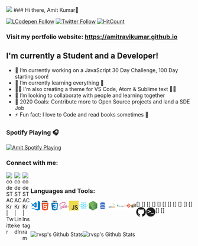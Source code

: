 <img src="https://raw.githubusercontent.com/amitravikumar/amitravikumar/master/software developer.png"/>
### Hi there, Amit Kumar👋

[![LCodepen Follow](https://img.shields.io/badge/CODEPEN-Follow-black)](https://codepen.io/amitravikumar)
[![Twitter Follow](https://img.shields.io/twitter/follow/iamitravikumar?color=1DA1F2&logo=twitter&style=for-the-badge)](https://twitter.com/)
[![HitCount](http://hits.dwyl.com/amitravikumar/amitravikumar/READMEmd.svg)](http://hits.dwyl.com/amitravikumar/amitravikumar/READMEmd)

### Visit my portfolio website: https://amitravikumar.github.io

## I'm currently a Student and a Developer!

- 🔭 I’m currently working on a JavaScript 30 Day Challenge, 100 Day starting soon!
- 🌱 I’m currently learning everything 🤣
- 👩‍💻 I'm also creating a theme for VS Code, Atom & Sublime text 👩‍💻
- 👯 I’m looking to collaborate with people and learning together 
- 🥅 2020 Goals: Contribute more to Open Source projects and land a SDE Job
- ⚡ Fun fact: I love to Code and read books sometimes 😬

### Spotify Playing 🎧
[<img src="https://now-playing-codestackr.vercel.app/api/spotify-playing" alt="Amit Spotify Playing" width="350" />](https://open.spotify.com/user/swyqyimdc12jajde4vpwd2x1b)

### Connect with me:
[<img align="left" alt="codeSTACKr | Twitter" width="22px" src="https://cdn.jsdelivr.net/npm/simple-icons@v3/icons/twitter.svg" />][twitter]
[<img align="left" alt="codeSTACKr | LinkedIn" width="22px" src="https://cdn.jsdelivr.net/npm/simple-icons@v3/icons/linkedin.svg" />][linkedin]
[<img align="left" alt="codeSTACKr | Instagram" width="22px" src="https://cdn.jsdelivr.net/npm/simple-icons@v3/icons/instagram.svg" />][instagram]

<br />

### Languages and Tools:

[<img align="left" alt="Visual Studio Code" width="26px" src="https://raw.githubusercontent.com/github/explore/80688e429a7d4ef2fca1e82350fe8e3517d3494d/topics/visual-studio-code/visual-studio-code.png" />]
[<img align="left" alt="HTML5" width="26px" src="https://raw.githubusercontent.com/github/explore/80688e429a7d4ef2fca1e82350fe8e3517d3494d/topics/html/html.png" />]
[<img align="left" alt="CSS3" width="26px" src="https://raw.githubusercontent.com/github/explore/80688e429a7d4ef2fca1e82350fe8e3517d3494d/topics/css/css.png" />]
[<img align="left" alt="Sass" width="26px" src="https://raw.githubusercontent.com/github/explore/80688e429a7d4ef2fca1e82350fe8e3517d3494d/topics/sass/sass.png" />]
[<img align="left" alt="JavaScript" width="26px" src="https://raw.githubusercontent.com/github/explore/80688e429a7d4ef2fca1e82350fe8e3517d3494d/topics/javascript/javascript.png" />]
[<img align="left" alt="React" width="26px" src="https://raw.githubusercontent.com/github/explore/80688e429a7d4ef2fca1e82350fe8e3517d3494d/topics/react/react.png" />]
[<img align="left" alt="Node.js" width="26px" src="https://raw.githubusercontent.com/github/explore/80688e429a7d4ef2fca1e82350fe8e3517d3494d/topics/nodejs/nodejs.png" />]
[<img align="left" alt="SQL" width="26px" src="https://raw.githubusercontent.com/github/explore/80688e429a7d4ef2fca1e82350fe8e3517d3494d/topics/sql/sql.png" />]
[<img align="left" alt="MySQL" width="26px" src="https://raw.githubusercontent.com/github/explore/80688e429a7d4ef2fca1e82350fe8e3517d3494d/topics/mysql/mysql.png" />]
[<img align="left" alt="MongoDB" width="26px" src="https://raw.githubusercontent.com/github/explore/80688e429a7d4ef2fca1e82350fe8e3517d3494d/topics/mongodb/mongodb.png" />]
[<img align="left" alt="Git" width="26px" src="https://raw.githubusercontent.com/github/explore/80688e429a7d4ef2fca1e82350fe8e3517d3494d/topics/git/git.png" />]
[<img align="left" alt="GitHub" width="26px" src="https://raw.githubusercontent.com/github/explore/78df643247d429f6cc873026c0622819ad797942/topics/github/github.png" />]
[<img align="left" alt="Terminal" width="26px" src="https://raw.githubusercontent.com/github/explore/80688e429a7d4ef2fca1e82350fe8e3517d3494d/topics/terminal/terminal.png" />]

<br />
<br />


[twitter]: https://twitter.com/iamitravikumar
[instagram]: https://instagram.com/iamitsahani
[linkedin]: https://linkedin.com/in/amitravikumar

<img align="left" alt="rvsp's Github Stats" src="https://github-readme-stats.codestackr.vercel.app/api?username=amitravikumar&show_icons=true&hide_border=true&theme=radical"/>
<img align="left" alt="rvsp's Github Stats" src="https://github-readme-stats.vercel.app/api/top-langs/?username=amitravikumar&layout=compact" />
<br>
<br>


